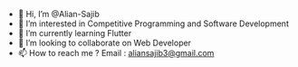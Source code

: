 - 👋 Hi, I’m @Alian-Sajib
- 👀 I’m interested in Competitive Programming and Software Development
- 🌱 I’m currently learning Flutter
- 💞️ I’m looking to collaborate on Web Developer
- 📫 How to reach me ? Email : aliansajib3@gmail.com

<!---
Alian-Sajib/Alian-Sajib is a ✨ special ✨ repository because its `README.md` (this file) appears on your GitHub profile.
You can click the Preview link to take a look at your changes.
--->
